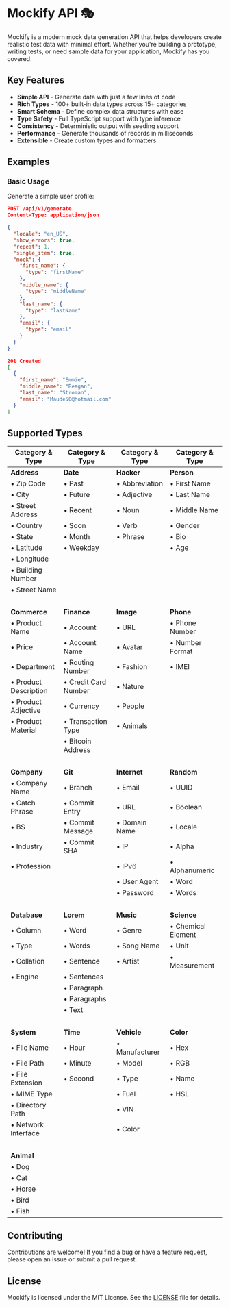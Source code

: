 # Mockify API 🎭

Mockify is a modern mock data generation API that helps developers create realistic test data with minimal effort. Whether you're building a prototype, writing tests, or need sample data for your application, Mockify has you covered.

## Key Features

- **Simple API** - Generate data with just a few lines of code
- **Rich Types** - 100+ built-in data types across 15+ categories
- **Smart Schema** - Define complex data structures with ease
- **Type Safety** - Full TypeScript support with type inference
- **Consistency** - Deterministic output with seeding support
- **Performance** - Generate thousands of records in milliseconds
- **Extensible** - Create custom types and formatters

## Examples

### Basic Usage

Generate a simple user profile:

```json
POST /api/v1/generate
Content-Type: application/json

{
  "locale": "en_US",
  "show_errors": true,
  "repeat": 1,
  "single_item": true,
  "mock": {
    "first_name": {
      "type": "firstName"
    },
    "middle_name": {
      "type": "middleName"
    },
    "last_name": {
      "type": "lastName"
    },
    "email": {
      "type": "email"
    }
  }
}
```

```json
201 Created
[
  {
    "first_name": "Emmie",
    "middle_name": "Reagan",
    "last_name": "Stroman",
    "email": "Maude50@hotmail.com"
  }
]
```

## Supported Types

| Category & Type | Category & Type | Category & Type | Category & Type |
|----------------|-----------------|-----------------|-----------------|
| **Address** | **Date** | **Hacker** | **Person** |
| • Zip Code | • Past | • Abbreviation | • First Name |
| • City | • Future | • Adjective | • Last Name |
| • Street Address | • Recent | • Noun | • Middle Name |
| • Country | • Soon | • Verb | • Gender |
| • State | • Month | • Phrase | • Bio |
| • Latitude | • Weekday | | • Age |
| • Longitude | | | |
| • Building Number | | | |
| • Street Name | | | |
| | &nbsp; | | |
| **Commerce** | **Finance** | **Image** | **Phone** |
| • Product Name | • Account | • URL | • Phone Number |
| • Price | • Account Name | • Avatar | • Number Format |
| • Department | • Routing Number | • Fashion | • IMEI |
| • Product Description | • Credit Card Number | • Nature | |
| • Product Adjective | • Currency | • People | |
| • Product Material | • Transaction Type | • Animals | |
| | • Bitcoin Address | | |
| | &nbsp; | | |
| **Company** | **Git** | **Internet** | **Random** |
| • Company Name | • Branch | • Email | • UUID |
| • Catch Phrase | • Commit Entry | • URL | • Boolean |
| • BS | • Commit Message | • Domain Name | • Locale |
| • Industry | • Commit SHA | • IP | • Alpha |
| • Profession | | • IPv6 | • Alphanumeric |
| | | • User Agent | • Word |
| | | • Password | • Words |
| | &nbsp; | | |
| **Database** | **Lorem** | **Music** | **Science** |
| • Column | • Word | • Genre | • Chemical Element |
| • Type | • Words | • Song Name | • Unit |
| • Collation | • Sentence | • Artist | • Measurement |
| • Engine | • Sentences | | |
| | • Paragraph | | |
| | • Paragraphs | | |
| | • Text | | |
| | &nbsp; | | |
| **System** | **Time** | **Vehicle** | **Color** |
| • File Name | • Hour | • Manufacturer | • Hex |
| • File Path | • Minute | • Model | • RGB |
| • File Extension | • Second | • Type | • Name |
| • MIME Type | | • Fuel | • HSL |
| • Directory Path | | • VIN | |
| • Network Interface | | • Color | |
| | &nbsp; | | |
| **Animal** | | | |
| • Dog | | | |
| • Cat | | | |
| • Horse | | | |
| • Bird | | | |
| • Fish | | | |

## Contributing

Contributions are welcome! If you find a bug or have a feature request, please open an issue or submit a pull request.

## License

Mockify is licensed under the MIT License. See the [LICENSE](LICENSE) file for details.